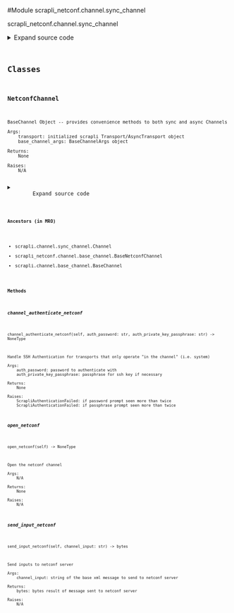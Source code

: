 <link rel="preload stylesheet" as="style" href="https://cdnjs.cloudflare.com/ajax/libs/10up-sanitize.css/11.0.1/sanitize.min.css" integrity="sha256-PK9q560IAAa6WVRRh76LtCaI8pjTJ2z11v0miyNNjrs=" crossorigin>
<link rel="preload stylesheet" as="style" href="https://cdnjs.cloudflare.com/ajax/libs/10up-sanitize.css/11.0.1/typography.min.css" integrity="sha256-7l/o7C8jubJiy74VsKTidCy1yBkRtiUGbVkYBylBqUg=" crossorigin>
<link rel="stylesheet preload" as="style" href="https://cdnjs.cloudflare.com/ajax/libs/highlight.js/10.1.1/styles/github.min.css" crossorigin>
<script defer src="https://cdnjs.cloudflare.com/ajax/libs/highlight.js/10.1.1/highlight.min.js" integrity="sha256-Uv3H6lx7dJmRfRvH8TH6kJD1TSK1aFcwgx+mdg3epi8=" crossorigin></script>
<script>window.addEventListener('DOMContentLoaded', () => hljs.initHighlighting())</script>















#Module scrapli_netconf.channel.sync_channel

scrapli_netconf.channel.sync_channel

<details class="source">
    <summary>
        <span>Expand source code</span>
    </summary>
    <pre>
        <code class="python">
"""scrapli_netconf.channel.sync_channel"""
import re
from concurrent.futures import ThreadPoolExecutor
from datetime import datetime
from select import select
from typing import Optional

from scrapli.channel import Channel
from scrapli.channel.base_channel import BaseChannelArgs
from scrapli.decorators import ChannelTimeout
from scrapli.exceptions import ScrapliAuthenticationFailed
from scrapli.transport.base import Transport
from scrapli_netconf.channel.base_channel import BaseNetconfChannel, NetconfBaseChannelArgs
from scrapli_netconf.constants import NetconfVersion

HELLO_MATCH = re.compile(pattern=rb"<(\w+\:){0,1}hello", flags=re.I)


class NetconfChannel(Channel, BaseNetconfChannel):
    def __init__(
        self,
        transport: Transport,
        base_channel_args: BaseChannelArgs,
        netconf_base_channel_args: NetconfBaseChannelArgs,
    ):
        super().__init__(transport=transport, base_channel_args=base_channel_args)

        self._netconf_base_channel_args = netconf_base_channel_args

        # always use `]]>]]>` as the initial prompt to match
        self._base_channel_args.comms_prompt_pattern = "]]>]]>"
        self._server_echo: Optional[bool] = None
        self._capabilities_buf = b""

    def open_netconf(self) -> None:
        """
        Open the netconf channel

        Args:
            N/A

        Returns:
            None

        Raises:
            N/A

        """
        # open in scrapli core is where we open channel log (if applicable), do that
        self.open()

        raw_server_capabilities = self._get_server_capabilities()

        self._process_capabilities_exchange(raw_server_capabilities=raw_server_capabilities)

        self._check_echo()
        self._send_client_capabilities()

    @staticmethod
    def _authenticate_check_hello(buf: bytes) -> bool:
        """
        Check if "hello" message is in output

        Args:
            buf: bytes output from the channel

        Returns:
            bool: true if hello message is seen, otherwise false

        Raises:
            N/A

        """
        hello_match = re.search(pattern=HELLO_MATCH, string=buf)
        if hello_match:
            return True
        return False

    @ChannelTimeout("timed out during in channel netconf authentication")
    def channel_authenticate_netconf(
        self, auth_password: str, auth_private_key_passphrase: str
    ) -> None:
        """
        Handle SSH Authentication for transports that only operate "in the channel" (i.e. system)

        Args:
            auth_password: password to authenticate with
            auth_private_key_passphrase: passphrase for ssh key if necessary

        Returns:
            None

        Raises:
            ScrapliAuthenticationFailed: if password prompt seen more than twice
            ScrapliAuthenticationFailed: if passphrase prompt seen more than twice

        """
        self.logger.debug("attempting in channel netconf authentication")

        password_count = 0
        passphrase_count = 0
        authenticate_buf = b""

        with self._channel_lock():
            while True:
                buf = self.read()

                authenticate_buf += buf.lower()
                self._capabilities_buf += buf

                self._ssh_message_handler(output=authenticate_buf)

                if b"password" in authenticate_buf:
                    # clear the authentication buffer so we don't re-read the password prompt
                    authenticate_buf = b""
                    password_count += 1
                    if password_count > 2:
                        msg = "password prompt seen more than once, assuming auth failed"
                        self.logger.critical(msg)
                        raise ScrapliAuthenticationFailed(msg)
                    self.write(channel_input=auth_password, redacted=True)
                    self.send_return()

                if b"enter passphrase for key" in authenticate_buf:
                    # clear the authentication buffer so we don't re-read the passphrase prompt
                    authenticate_buf = b""
                    passphrase_count += 1
                    if passphrase_count > 2:
                        msg = "passphrase prompt seen more than once, assuming auth failed"
                        self.logger.critical(msg)
                        raise ScrapliAuthenticationFailed(msg)
                    self.write(channel_input=auth_private_key_passphrase, redacted=True)
                    self.send_return()

                if self._authenticate_check_hello(buf=authenticate_buf):
                    self.logger.info(
                        "found start of server capabilities, authentication successful"
                    )
                    return

    def __check_echo(self, echo_timeout: float) -> None:
        """
        Function to drop into check echo thread

        In the case of asyncio we just have a coroutine on the loop to check if the device echos
        the inputs back to us

        Args:
            echo_timeout: duration to check echo for

        Returns:
            None

        Raises:
            N/A

        """
        channel_fd = self.transport._get_channel_fd()  # type: ignore  # pylint: disable=W0212
        start = datetime.now().timestamp()
        while True:
            fd_ready, _, _ = select([channel_fd], [], [], 0)
            if channel_fd in fd_ready:
                self.logger.debug("setting _server_echo to true")
                self._server_echo = True
                break
            interval_end = datetime.now().timestamp()
            if (interval_end - start) > echo_timeout:
                self.logger.debug("setting _server_echo to false")
                self._server_echo = False
                break

    def _check_echo(self) -> None:
        """
        Determine if inputs are "echoed" back on stdout

        At least per early drafts of the netconf over ssh rfcs the netconf servers MUST NOT echo the
        input commands back to the client. In the case of "normal" scrapli netconf with the system
        transport this happens anyway because we combine the stdin and stdout fds into a single pty,
        however for other transports we have an actual stdin and stdout fd to read/write. It seems
        that at the very least IOSXE with NETCONF 1.1 seems to want to echo inputs back onto to the
        stdout for the channel. This is totally ok and we can deal with it, we just need to *know*
        that it is happening and that gives us somewhat of a dilemma... we want to give the device
        time to echo this data back to us, but we also dont want to just arbitrarily wait
        (especially in the more common case where the device is *not* echoing anything back). So we
        take 1/20th of the transport timeout and we wait that long to see -- if we get echo, we
        return immediately of course, otherwise there is an unfortunate slight delay here :(

        See: https://tools.ietf.org/html/draft-ietf-netconf-ssh-02 (search for "echo")

        Args:
            N/A

        Returns:
            None

        Raises:
            N/A

        """
        # for users who set timeout ops to 0 to avoid the overhead of the timeout threads we'll rely
        # on the default scrapli timeout ops here
        _timeout_ops = self._base_channel_args.timeout_ops or 30
        pool = ThreadPoolExecutor(max_workers=1)  # pylint: disable=R1732
        pool.submit(self.__check_echo, _timeout_ops / 20)

    @ChannelTimeout(
        "timed out determining if session is authenticated/getting server capabilities",
    )
    def _get_server_capabilities(self) -> bytes:
        """
        Read until all server capabilities have been sent by server

        Args:
            N/A

        Returns:
            bytes: raw bytes containing server capabilities

        Raises:
            N/A

        """
        capabilities_buf = self._capabilities_buf

        # reset this to empty to avoid any confusion now that we are moving on
        self._capabilities_buf = b""

        with self._channel_lock():
            while b"]]>]]>" not in capabilities_buf:
                capabilities_buf += self.read()
            self.logger.debug(f"received raw server capabilities: {repr(capabilities_buf)}")
        return capabilities_buf

    @ChannelTimeout("timed out sending client capabilities")
    def _send_client_capabilities(
        self,
    ) -> None:
        """
        Send client capabilities to the netconf server

        Args:
            N/A

        Returns:
            None

        Raises:
            N/A

        """
        with self._channel_lock():
            bytes_client_capabilities = self._pre_send_client_capabilities(
                client_capabilities=self._netconf_base_channel_args.client_capabilities
            )

            # in case of "system" transport we'll always want to read off the hello message inputs
            if self._server_echo is True:
                self._read_until_input(channel_input=bytes_client_capabilities)

            self.send_return()

            while self._server_echo is None:
                pass

    def _read_until_input(self, channel_input: bytes) -> bytes:
        """
        Async read until all input has been entered.

        Args:
            channel_input: string to write to channel

        Returns:
            bytes: output read from channel

        Raises:
            N/A

        """
        output = b""

        if self._server_echo is False:
            return output

        if not channel_input:
            self.logger.info(f"Read: {repr(output)}")
            return output

        while True:
            output += self.read()
            # if we have all the input *or* we see the closing rpc tag we know we are done here
            if channel_input in output or b"rpc>" in output:
                break

        self.logger.info(f"Read: {repr(output)}")
        return output

    def send_input_netconf(self, channel_input: str) -> bytes:
        """
        Send inputs to netconf server

        Args:
            channel_input: string of the base xml message to send to netconf server

        Returns:
            bytes: bytes result of message sent to netconf server

        Raises:
            N/A

        """
        bytes_final_channel_input = channel_input.encode()

        buf: bytes
        buf, _ = super().send_input(channel_input=channel_input, strip_prompt=False, eager=True)

        if bytes_final_channel_input in buf:
            # if we got the input AND the rpc-reply we can strip out our inputs so we just have the
            # reply remaining
            buf = buf.split(bytes_final_channel_input)[1]

        buf = self._read_until_prompt(buf=buf)

        if self._netconf_base_channel_args.netconf_version == NetconfVersion.VERSION_1_1:
            # netconf 1.1 with "chunking" style message format needs an extra return char here
            self.send_return()

        return buf
        </code>
    </pre>
</details>




## Classes

### NetconfChannel


```text
BaseChannel Object -- provides convenience methods to both sync and async Channels

Args:
    transport: initialized scrapli Transport/AsyncTransport object
    base_channel_args: BaseChannelArgs object

Returns:
    None

Raises:
    N/A
```

<details class="source">
    <summary>
        <span>Expand source code</span>
    </summary>
    <pre>
        <code class="python">
class NetconfChannel(Channel, BaseNetconfChannel):
    def __init__(
        self,
        transport: Transport,
        base_channel_args: BaseChannelArgs,
        netconf_base_channel_args: NetconfBaseChannelArgs,
    ):
        super().__init__(transport=transport, base_channel_args=base_channel_args)

        self._netconf_base_channel_args = netconf_base_channel_args

        # always use `]]>]]>` as the initial prompt to match
        self._base_channel_args.comms_prompt_pattern = "]]>]]>"
        self._server_echo: Optional[bool] = None
        self._capabilities_buf = b""

    def open_netconf(self) -> None:
        """
        Open the netconf channel

        Args:
            N/A

        Returns:
            None

        Raises:
            N/A

        """
        # open in scrapli core is where we open channel log (if applicable), do that
        self.open()

        raw_server_capabilities = self._get_server_capabilities()

        self._process_capabilities_exchange(raw_server_capabilities=raw_server_capabilities)

        self._check_echo()
        self._send_client_capabilities()

    @staticmethod
    def _authenticate_check_hello(buf: bytes) -> bool:
        """
        Check if "hello" message is in output

        Args:
            buf: bytes output from the channel

        Returns:
            bool: true if hello message is seen, otherwise false

        Raises:
            N/A

        """
        hello_match = re.search(pattern=HELLO_MATCH, string=buf)
        if hello_match:
            return True
        return False

    @ChannelTimeout("timed out during in channel netconf authentication")
    def channel_authenticate_netconf(
        self, auth_password: str, auth_private_key_passphrase: str
    ) -> None:
        """
        Handle SSH Authentication for transports that only operate "in the channel" (i.e. system)

        Args:
            auth_password: password to authenticate with
            auth_private_key_passphrase: passphrase for ssh key if necessary

        Returns:
            None

        Raises:
            ScrapliAuthenticationFailed: if password prompt seen more than twice
            ScrapliAuthenticationFailed: if passphrase prompt seen more than twice

        """
        self.logger.debug("attempting in channel netconf authentication")

        password_count = 0
        passphrase_count = 0
        authenticate_buf = b""

        with self._channel_lock():
            while True:
                buf = self.read()

                authenticate_buf += buf.lower()
                self._capabilities_buf += buf

                self._ssh_message_handler(output=authenticate_buf)

                if b"password" in authenticate_buf:
                    # clear the authentication buffer so we don't re-read the password prompt
                    authenticate_buf = b""
                    password_count += 1
                    if password_count > 2:
                        msg = "password prompt seen more than once, assuming auth failed"
                        self.logger.critical(msg)
                        raise ScrapliAuthenticationFailed(msg)
                    self.write(channel_input=auth_password, redacted=True)
                    self.send_return()

                if b"enter passphrase for key" in authenticate_buf:
                    # clear the authentication buffer so we don't re-read the passphrase prompt
                    authenticate_buf = b""
                    passphrase_count += 1
                    if passphrase_count > 2:
                        msg = "passphrase prompt seen more than once, assuming auth failed"
                        self.logger.critical(msg)
                        raise ScrapliAuthenticationFailed(msg)
                    self.write(channel_input=auth_private_key_passphrase, redacted=True)
                    self.send_return()

                if self._authenticate_check_hello(buf=authenticate_buf):
                    self.logger.info(
                        "found start of server capabilities, authentication successful"
                    )
                    return

    def __check_echo(self, echo_timeout: float) -> None:
        """
        Function to drop into check echo thread

        In the case of asyncio we just have a coroutine on the loop to check if the device echos
        the inputs back to us

        Args:
            echo_timeout: duration to check echo for

        Returns:
            None

        Raises:
            N/A

        """
        channel_fd = self.transport._get_channel_fd()  # type: ignore  # pylint: disable=W0212
        start = datetime.now().timestamp()
        while True:
            fd_ready, _, _ = select([channel_fd], [], [], 0)
            if channel_fd in fd_ready:
                self.logger.debug("setting _server_echo to true")
                self._server_echo = True
                break
            interval_end = datetime.now().timestamp()
            if (interval_end - start) > echo_timeout:
                self.logger.debug("setting _server_echo to false")
                self._server_echo = False
                break

    def _check_echo(self) -> None:
        """
        Determine if inputs are "echoed" back on stdout

        At least per early drafts of the netconf over ssh rfcs the netconf servers MUST NOT echo the
        input commands back to the client. In the case of "normal" scrapli netconf with the system
        transport this happens anyway because we combine the stdin and stdout fds into a single pty,
        however for other transports we have an actual stdin and stdout fd to read/write. It seems
        that at the very least IOSXE with NETCONF 1.1 seems to want to echo inputs back onto to the
        stdout for the channel. This is totally ok and we can deal with it, we just need to *know*
        that it is happening and that gives us somewhat of a dilemma... we want to give the device
        time to echo this data back to us, but we also dont want to just arbitrarily wait
        (especially in the more common case where the device is *not* echoing anything back). So we
        take 1/20th of the transport timeout and we wait that long to see -- if we get echo, we
        return immediately of course, otherwise there is an unfortunate slight delay here :(

        See: https://tools.ietf.org/html/draft-ietf-netconf-ssh-02 (search for "echo")

        Args:
            N/A

        Returns:
            None

        Raises:
            N/A

        """
        # for users who set timeout ops to 0 to avoid the overhead of the timeout threads we'll rely
        # on the default scrapli timeout ops here
        _timeout_ops = self._base_channel_args.timeout_ops or 30
        pool = ThreadPoolExecutor(max_workers=1)  # pylint: disable=R1732
        pool.submit(self.__check_echo, _timeout_ops / 20)

    @ChannelTimeout(
        "timed out determining if session is authenticated/getting server capabilities",
    )
    def _get_server_capabilities(self) -> bytes:
        """
        Read until all server capabilities have been sent by server

        Args:
            N/A

        Returns:
            bytes: raw bytes containing server capabilities

        Raises:
            N/A

        """
        capabilities_buf = self._capabilities_buf

        # reset this to empty to avoid any confusion now that we are moving on
        self._capabilities_buf = b""

        with self._channel_lock():
            while b"]]>]]>" not in capabilities_buf:
                capabilities_buf += self.read()
            self.logger.debug(f"received raw server capabilities: {repr(capabilities_buf)}")
        return capabilities_buf

    @ChannelTimeout("timed out sending client capabilities")
    def _send_client_capabilities(
        self,
    ) -> None:
        """
        Send client capabilities to the netconf server

        Args:
            N/A

        Returns:
            None

        Raises:
            N/A

        """
        with self._channel_lock():
            bytes_client_capabilities = self._pre_send_client_capabilities(
                client_capabilities=self._netconf_base_channel_args.client_capabilities
            )

            # in case of "system" transport we'll always want to read off the hello message inputs
            if self._server_echo is True:
                self._read_until_input(channel_input=bytes_client_capabilities)

            self.send_return()

            while self._server_echo is None:
                pass

    def _read_until_input(self, channel_input: bytes) -> bytes:
        """
        Async read until all input has been entered.

        Args:
            channel_input: string to write to channel

        Returns:
            bytes: output read from channel

        Raises:
            N/A

        """
        output = b""

        if self._server_echo is False:
            return output

        if not channel_input:
            self.logger.info(f"Read: {repr(output)}")
            return output

        while True:
            output += self.read()
            # if we have all the input *or* we see the closing rpc tag we know we are done here
            if channel_input in output or b"rpc>" in output:
                break

        self.logger.info(f"Read: {repr(output)}")
        return output

    def send_input_netconf(self, channel_input: str) -> bytes:
        """
        Send inputs to netconf server

        Args:
            channel_input: string of the base xml message to send to netconf server

        Returns:
            bytes: bytes result of message sent to netconf server

        Raises:
            N/A

        """
        bytes_final_channel_input = channel_input.encode()

        buf: bytes
        buf, _ = super().send_input(channel_input=channel_input, strip_prompt=False, eager=True)

        if bytes_final_channel_input in buf:
            # if we got the input AND the rpc-reply we can strip out our inputs so we just have the
            # reply remaining
            buf = buf.split(bytes_final_channel_input)[1]

        buf = self._read_until_prompt(buf=buf)

        if self._netconf_base_channel_args.netconf_version == NetconfVersion.VERSION_1_1:
            # netconf 1.1 with "chunking" style message format needs an extra return char here
            self.send_return()

        return buf
        </code>
    </pre>
</details>


#### Ancestors (in MRO)
- scrapli.channel.sync_channel.Channel
- scrapli_netconf.channel.base_channel.BaseNetconfChannel
- scrapli.channel.base_channel.BaseChannel
#### Methods

    

##### channel_authenticate_netconf
`channel_authenticate_netconf(self, auth_password: str, auth_private_key_passphrase: str) ‑> NoneType`

```text
Handle SSH Authentication for transports that only operate "in the channel" (i.e. system)

Args:
    auth_password: password to authenticate with
    auth_private_key_passphrase: passphrase for ssh key if necessary

Returns:
    None

Raises:
    ScrapliAuthenticationFailed: if password prompt seen more than twice
    ScrapliAuthenticationFailed: if passphrase prompt seen more than twice
```



    

##### open_netconf
`open_netconf(self) ‑> NoneType`

```text
Open the netconf channel

Args:
    N/A

Returns:
    None

Raises:
    N/A
```



    

##### send_input_netconf
`send_input_netconf(self, channel_input: str) ‑> bytes`

```text
Send inputs to netconf server

Args:
    channel_input: string of the base xml message to send to netconf server

Returns:
    bytes: bytes result of message sent to netconf server

Raises:
    N/A
```